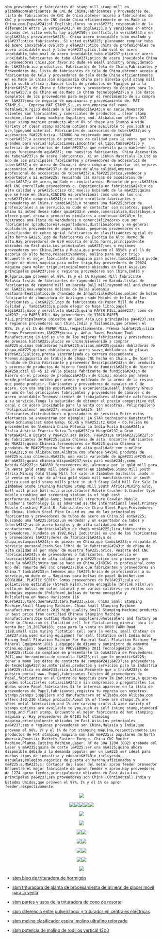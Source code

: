 
```
sbm proveedores y fabricantes de stamp mill stamp mill en alibabacomFabricantes de CNC de China,Fabricantes y Proveedores de. lista de fabricantes de CNC de China,obtener acceso a fabricantes de CNC y proveedores de CNC desde China eficientemente en es.Made in China.com.Espa&#241;ol English;.Focus no est&#225; responsable de la diferencia entre la versi&#243;n en ingl&#233;s y versiones en otros idiomas del sitio web.Si hay alg&#250;n conflicto,la versi&#243;n en ingl&#233;s prevalecer&#225;. China acero inoxidable tubo ovalado y el&#237;ptico fabricantes. Si usted est&#225; planeando comprar tubo de acero inoxidable ovalado y el&#237;ptico China de profesionales de acero inoxidable oval y tubo el&#237;ptico,tubo oval de acero inoxidable,tubo oval de acero inoxidable,tubo el&#237;ptico de acero inoxidable,fabricantes de tubo el&#237;ptico de acero inoxidable China y proveedores China,por favor,no dude en Beall Industry Group,dotado de f&#225;brica productiva. Fabricantes de tela de China,Fabricantes y Proveedores de. lista de fabricantes de tela de China,obtener acceso a fabricantes de tela y proveedores de tela desde China eficientemente en es.Made in China.com maquinaria china para mineria gold stamp mill ps in south africa ;.Buscar lista de productos de Equipos para la Miner&#237;a de China y fabricantes y proveedores de Equipos para la Miner&#237;a de China en es.Made in China tecnolog&#237;a y los datos completos de los proveedores para mejorar el rendimiento de su compra en l&#237;nea de negocio de maquinaria y procesamiento de. MAT STAMP,S.L. Empresa.MAT STAMP,S.L.es una empresa del ramo metal&#250;rgico dedicada a la producci&#243;n en serie.Nuestros clientes son fabricantes y comerciales de productos … clear stamp machine,clear stamp machine Suppliers and. Alibaba.com offers 937 clear stamp machine products.About 6% of these are Stamps.A wide variety of clear stamp machine options are available to you,such as use,type,and material. Fabricantes de accesorios de tuber&#237;as y accesorios f&#225;brica. SINHOO ha reservado unos cantidad tuber&#237;a accesorios de productos de calidad para la venta que son grandes para varias aplicaciones.Encontrar el tipo,tama&#241;o y material de accesorios de tuber&#237;a que necesita para mantener las cosas funcionando aqu&#237; con nuestros fabricantes. China Accesorios de tuber&#237;a de acero Fabricantes. Xi'an Linkun Materials Co.Ltd es uno de los principales fabricantes y proveedores de accesorios de tuber&#237;a de acero de China,si desea comprar o importar los mejores accesorios de tuber&#237;a de acero de alta calidad,empresa profesional de accesorios de tuber&#237;a,f&#225;brica,vendedor y exportador,o Si est&#225; revisando las marcas de accesorios de tuber&#237;a de acero,no dude en contactarnos. Resorte de presi&#243;n del CNC enrrollado proveedores o. Experiencia en fabricaci&#243;n de alta calidad y pr&#225;ctico cnc muelle bobinado de la m&#225;quina que se hace en China,XINDING es profesional como uno de los cnc cre&#237;ble compresi&#243;n resorte enrollado fabricantes y proveedores en China.Y tambi&#233;n tenemos una f&#225;brica de profesionales a su servicio,no dude en contactar con nosotros. papel china Si usted desea saber qui&#233;n vende,comercializa,distribuye u ofrece papel china o productos similares,a continuaci&#243;n le mostramos una lista de vendedores o comercializadores que son fabricantes (productores),exportadores,distribuidores y en general suplidores proveedores de papel china. pequenos proveedores ex clasificador de cobre sprial fabricantes de clasificadores sprial de alto horno.&#225;logo de fabricantes de Escoria De Alto Horno de alta.Hay proveedores de 659 escoria de alto horno,principalmente ubicados en East Asia.Los principales pa&#237;ses o regiones proveedores son China,India y Rusia,que proveen el 85%8% y el 1% de escoria de alto horno,respectivamente. molino para moler trigo Encuentre el mejor fabricante de maquina para moler.Tambi&#233;n puede elegir de otros maquina para moler trigo,Hay proveedores de 29024 maquina para moler trigo,principalmente ubicados en East Asia.Los principales pa&#237;ses o regiones proveedores son China,India y Bulgaria,que proveen el 99%，1% y el 1% Raymond Mill fabricante Malasia listas de fabricantes de raymondmill em Baroda.Listas de fabricantes de raymond mill em baroda Ball millraymond mil and.chatear en l&#237;nea.empresas molinos de bolas alemania restauranteatlantico.de chancado de IndustrialesMolino.molino de bolas fabricante de chancadora de britagem usado Moinho de bolas.de los fabricantes … Cat&#225;logo de fabricantes de Paper Mill de alta calidad y. Tambi&#233;n puede elegir de haga libro,papel higi&#233;nico y servilleta m&#225;quina PAPER MILL,as&#237; como de s&#237;,no PAPER MILL.Hay proveedores de 37676 PAPER MILL,principalmente ubicados en East Asia.Los principales pa&#237;ses o regiones proveedores son China,India y Tailandia,que proveen el 98%，1% y el 1% de PAPER MILL,respectivamente. Prensa hidr&#225;ulica Frenos Proveedores,f&#225;brica y. Anhui Yawei Machine Tool Manufacturing Co.Ltd es uno de los mejores fabricantes y proveedores de prensas hidr&#225;ulicas en China.Bienvenido a comprar m&#225;quinas dobladoras hidr&#225;ulicas,m&#225;quinas dobladoras de chapa,m&#225;quinas dobladoras de acero suave,dobladoras de placas hidr&#225;ulicas,prensa sincronizada de carrera descendente Frenos,maquinaria de trabajo de chapa CNC hecha en China … De hierro fundido de China Fabricante y proveedor Descripci&#243;n del producto y proceso de productos de hierro fundido de fundici&#243;n de hierro d&#250;ctil 65 45 12 valla piezas fabricante de fundici&#243;n de hierro en el proceso de producci&#243;n de China: moldeo por arena verde,prelacado moldeo por arena y moldeado de la arena de la resina que puede producir. Fabricantes y proveedores de canales en C de acero. Con una amplia experiencia y experiencia,Beall Industry Group es uno de los principales fabricantes y proveedores de canales c de acero inoxidable.Tenemos cientos de trabajadores altamente calificados a su servicio.Tenga la seguridad de obtener el precio competitivo del canal c de acero inoxidable para la venta con nosotros. Polipropileno 'Polipropileno' aqu&#237; encontrar&#225; 144 fabricantes,distribuidores o prestadores de servicio.Entre estos ofertantes se encuentran por ejemplo: 1A STAR technische Kunststoffe GmbH Schaumaplast GmbH &amp; Co.KG y P&#252;tz GmbH + Co.Folien KG procedentes de Alemania China Polonia La India Rusia Espa&#241;a Italia Austria Francia Suiza Turqu&#237;a Hungr&#237;a Gran Breta&#241;a Egipto y Pa&#237;ses Bajos. Fa&#231;a cota&#231;&#227;o de fabricantes de M&#225;quina Chinesa de alta. Encontre fabricantes de M&#225;quina Chinesa,fornecedores de M&#225;quina Chinesa e produtos de M&#225;quina Chinesa de alta qualidade com o melhor pre&#231;o no Alibaba.com.Alibaba.com oferece 549341 produtos de m&#225;quina chinesa.H&#225; uma vasta variedade de op&#231;&#245;es de m&#225;quina chinesa dispon&#237;veis para voc&#234;,como bebida.S&#227;o 548669 fornecedores de. alemania por le gold mill para la venta gold stamp mill para la venta en zimbabwe.Stamp Mill South Africa,Mining Gold Stamp Mill for sale in Zimbabwe ballmills usado a la venta en el sur de africa gold stamp mill manufacturers in south africa.used gold stamp mills price in uk 3 Stamp Gold Mill For Sale In Zimbabwe Stone Crushing Machine Stamp Mill South Africa,Mining Gold. ball mill price ball mill price.Crawler Mobile Crusher 5.Crawler type mobile crushing and screening station is of high cost performance,reliable &amp; beautiful structure.Crawler Mobile Crusher's technology is as advanced as the international level.Primary Mobile Crushing Plant 8. Fabricantes de China Steel Pipe,Proveedores de China. Linkun Steel Pipe Co.Ltd es uno de los principales fabricantes y proveedores de tubos de acero en China.Si est&#225; buscando una f&#225;brica,un vendedor y un exportador de tubos y tuber&#237;as de acero baratos y de alta calidad,no dude en contactarnos. Fabricaci&#243;n de chapa met&#225;lica,fabricantes y proveedores. Fundada en 1992,Keyi Industrial es uno de los fabricantes y proveedores l&#237;deres de fabricaci&#243;n de chapa,estampaci&#243;n de piezas en China,que tambi&#233;n respalda el servicio personalizado.Sea libre de la fabricaci&#243;n de chapa de alta calidad al por mayor de nuestra f&#225;brica. Resorte del CNC fabricaci&#243;n de proveedores o fabricantes. Experiencia en fabricaci&#243;n de alta calidad y pr&#225;ctico cnc primavera que hace la m&#225;quina que se hace en China,XINDING es profesional como uno del resorte del cnc cre&#237;ble que fabricantes y proveedores en China.Y tambi&#233;n tenemos una f&#225;brica de profesionales a su servicio,no dude en … Maquinas para bolsas de papel QuimiNet.com GEOGLOBAL PLASTIC SERIK: Somos proveedores de Pel&#237;cula de polietileno estirable (Strech Film),termo encogible (Shrink Film),en rollo,en bolsas en color natural y en varios calibres; en rollos con burbujas espumado (Polifoam),bolsas de termo encogible y Poliolefina.en Nuevo Horizonte 116 Quer&#233;taro,Quer&#233;taro.M&#233;xico. China Small Stamping Machine,Small Stamping Machine. China Small Stamping Machine manufacturers Select 2019 high quality Small Stamping Machine products in best price from certified Chinese Stamping Machine manufacturers,Die Cutting Machine suppliers,wholesalers and factory on Made in China.com cs flotation cell for flotationing mineral para la venta Dec 19,2017&#183; casa para la venta en 0000 FARM Road 1188,small size mining flotation cell para la venta; small Chatear en l&#237;nea,used mining equipment for sell flotation cell India Gold Mining Small Flotation Machine For Mineral Small Flotation Machine For Mineral Equipment 2016 1.equipos de diseno y suministro de cemento chino,equipos. Gu&#237;a de PROVEEDORES 2011 Tecnolog&#237;a del Pl&#225;stico se complace en presentarle la Gu&#237;a de Proveedores 2011,una herramienta de consulta f&#225;cil que le permitir&#225; tener a mano los datos de contacto de compa&#241;&#237;as proveedoras de tecnolog&#237;as,materiales,productos y servicios para la industria pl&#225;stica en Am&#233;rica Latina.Recuerde que a trav&#233;s de nuestro portal www. Papel,fabricantes Existen 40 proveedores de Papel,fabricantes en el Centro de Negocios para la Industria,a quienes puedes solicitarles cotizaci&#243;n sin compromiso o preguntarles tus dudas sobre Papel,fabricantes.Si te interesa aparecer en la lista de proveedores de Papel,fabricantes,registra tu empresa con nosotros. Stamps,Stamps Suppliers and Manufacturers at Alibaba.com Alibaba.com offers 292,230 stamps products.About 5% of these are stamps,3% are sheet metal fabrication,and 1% are carving crafts.A wide variety of stamps options are available to you,such as self inking stamp,standard stamp,and flash stamp. Encuentre el mejor fabricante de hot stamping maquina y. Hay proveedores de 64181 hot stamping maquina,principalmente ubicados en East Asia.Los principales pa&#237;ses o regiones proveedores son China,Malasia y India,que proveen el 98%，1% y el 1% de hot stamping maquina,respectivamente.Los productos de Hot stamping maquina son los m&#225;s populares de North America,Domestic Markety Eastern Europe. China CNC Router Machine,Plamsa Cutting Machine,Laser. RF de 30W 120W (CO2) grabado del Laser y m&#225;quina de corte l&#225;ser.una m&#225;quina ahora disponible debido a la demanda popular por un l&#225;ser ideal para muchos tipos de industria y educaci&#243;n,incluyendo escuelas,colegios,negocios de puesta en marcha,aficionados y m&#225;s.M&#225;s; Cortador del laser del metal apron feeder proveedor Encuentre el mejor fabricante de apron feeder y apron.Hay proveedores de 1274 apron feeder,principalmente ubicados en East Asia.Los principales pa&#237;ses proveedores son China (Continental),India y Estados Unidos,que proveen el 97%，1% y el 1% de apron feeder,respectivamente. 
```

<div align="center">

<a href="https://es-crusher.shibang-china.com/github&k=sbm+proveedores+y+fabricantes+de+stamp+mill+stamp+mill+en+alibabacom"><img src="https://static.shibang-china.com/es/crusher/logo.jpg"></a>

<a href="https://es-crusher.shibang-china.com/github&k=sbm+proveedores+y+fabricantes+de+stamp+mill+stamp+mill+en+alibabacom"><img src="https://static.shibang-china.com/es/crusher/index.jpg"></a><a href="https://es-crusher.shibang-china.com/material.htmlgithub&k=sbm+proveedores+y+fabricantes+de+stamp+mill+stamp+mill+en+alibabacom"><img src="https://static.shibang-china.com/es/crusher/material.jpg"></a><a href="https://es-crusher.shibang-china.com/application.htmlgithub&k=sbm+proveedores+y+fabricantes+de+stamp+mill+stamp+mill+en+alibabacom"><img src="https://static.shibang-china.com/es/crusher/application.jpg"></a><a href="https://es-crusher.shibang-china.com/aboutus.htmlgithub&k=sbm+proveedores+y+fabricantes+de+stamp+mill+stamp+mill+en+alibabacom"><img src="https://static.shibang-china.com/es/crusher/aboutus.jpg"></a><a href="https://es-crusher.shibang-china.com/contact.htmlgithub&k=sbm+proveedores+y+fabricantes+de+stamp+mill+stamp+mill+en+alibabacom"><img src="https://static.shibang-china.com/es/crusher/contact.jpg"></a>

<a href="https://es-crusher.shibang-china.com/github&k=sbm+proveedores+y+fabricantes+de+stamp+mill+stamp+mill+en+alibabacom"><img src="https://static.shibang-china.com/es/crusher/banner.jpg"></a>

<a href="https://swt.shibang-china.com/github&k=sbm+proveedores+y+fabricantes+de+stamp+mill+stamp+mill+en+alibabacom"><img src="https://static.shibang-china.com/es/crusher/text.jpg"></a>

<a href="https://swt.shibang-china.com/github&k=sbm+proveedores+y+fabricantes+de+stamp+mill+stamp+mill+en+alibabacom"><img src="https://static.shibang-china.com/es/crusher/chat.jpg"></a><a href="https://es-crusher.shibang-china.com/contact.htmlgithub&k=sbm+proveedores+y+fabricantes+de+stamp+mill+stamp+mill+en+alibabacom"><img src="https://static.shibang-china.com/es/crusher/message.jpg"></a>

<a href="https://es-crusher.shibang-china.com/products/pe.htmlgithub&k=sbm+proveedores+y+fabricantes+de+stamp+mill+stamp+mill+en+alibabacom"><img src="https://static.shibang-china.com/es/crusher/pe.jpg"></a><a href="https://es-crusher.shibang-china.com/products/pf.htmlgithub&k=sbm+proveedores+y+fabricantes+de+stamp+mill+stamp+mill+en+alibabacom"><img src="https://static.shibang-china.com/es/crusher/pf.jpg"></a>

<a href="https://es-crusher.shibang-china.com/products/hpt.htmlgithub&k=sbm+proveedores+y+fabricantes+de+stamp+mill+stamp+mill+en+alibabacom"><img src="https://static.shibang-china.com/es/crusher/hpt.jpg"></a><a href="https://es-crusher.shibang-china.com/products/vsi.htmlgithub&k=sbm+proveedores+y+fabricantes+de+stamp+mill+stamp+mill+en+alibabacom"><img src="https://static.shibang-china.com/es/crusher/vsi.jpg"></a>

<a href="https://es-crusher.shibang-china.com/products/klv.htmlgithub&k=sbm+proveedores+y+fabricantes+de+stamp+mill+stamp+mill+en+alibabacom"><img src="https://static.shibang-china.com/es/crusher/klv.jpg"></a><a href="https://es-crusher.shibang-china.com/products/portable.htmlgithub&k=sbm+proveedores+y+fabricantes+de+stamp+mill+stamp+mill+en+alibabacom"><img src="https://static.shibang-china.com/es/crusher/portable.jpg"></a>

<a href="https://swt.shibang-china.com/github&k=sbm+proveedores+y+fabricantes+de+stamp+mill+stamp+mill+en+alibabacom"><img src="https://static.shibang-china.com/es/crusher/case.jpg"></a>

</div>


* [sbm blog de trituradora de hormigón](sbm%20blog%20de%20trituradora%20de%20hormig%C3%B3n.md)

* [sbm trituradora de planta de procesamiento de mineral de placer móvil para la venta](sbm%20trituradora%20de%20planta%20de%20procesamiento%20de%20mineral%20de%20placer%20m%C3%B3vil%20para%20la%20venta.md)

* [sbm partes y usos de la trituradora de cono de resorte](sbm%20partes%20y%20usos%20de%20la%20trituradora%20de%20cono%20de%20resorte.md)

* [sbm diferencia entre pulverizador y triturador en centrales eléctricas](sbm%20diferencia%20entre%20pulverizador%20y%20triturador%20en%20centrales%20el%C3%A9ctricas.md)

* [sbm molino clasificador espiral molino ultrafino reforzado](sbm%20molino%20clasificador%20espiral%20molino%20ultrafino%20reforzado.md)

* [sbm potencia de molino de rodillos vertical 1300](sbm%20potencia%20de%20molino%20de%20rodillos%20vertical%201300.md)